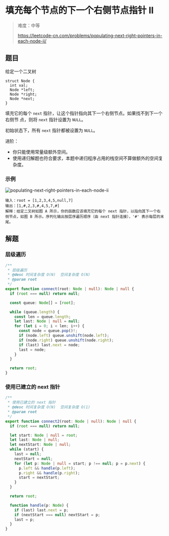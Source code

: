 # 填充每个节点的下一个右侧节点指针 II

> 难度：中等
>
> https://leetcode-cn.com/problems/populating-next-right-pointers-in-each-node-ii/

## 题目

给定一个二叉树

```
struct Node {
  int val;
  Node *left;
  Node *right;
  Node *next;
}
```

填充它的每个 `next` 指针，让这个指针指向其下一个右侧节点。如果找不到下一个右侧节
点，则将 `next` 指针设置为 `NULL`。

初始状态下，所有 `next` 指针都被设置为 `NULL`。

进阶：

- 你只能使用常量级额外空间。
- 使用递归解题也符合要求，本题中递归程序占用的栈空间不算做额外的空间复杂度。

### 示例

![populating-next-right-pointers-in-each-node-ii](https://user-images.githubusercontent.com/88995580/159103903-bb958307-a673-4807-9e14-1bff688852bc.png)

```
输入：root = [1,2,3,4,5,null,7]
输出：[1,#,2,3,#,4,5,7,#]
解释：给定二叉树如图 A 所示，你的函数应该填充它的每个 next 指针，以指向其下一个右侧节点，如图 B 所示。序列化输出按层序遍历顺序（由 next 指针连接），'#' 表示每层的末尾。
```

## 解题

### 层级遍历

```typescript
/**
 * 层级遍历
 * @desc 时间复杂度 O(N)  空间复杂度 O(N)
 * @param root
 */
export function connect(root: Node | null): Node | null {
  if (root === null) return null;

  const queue: Node[] = [root];

  while (queue.length) {
    const len = queue.length;
    let last: Node | null = null;
    for (let i = 0; i < len; i++) {
      const node = queue.pop()!;
      if (node.left) queue.unshift(node.left);
      if (node.right) queue.unshift(node.right);
      if (last) last.next = node;
      last = node;
    }
  }

  return root;
}
```

### 使用已建立的 next 指针

```typescript
/**
 * 使用已建立的 next 指针
 * @desc 时间复杂度 O(N)  空间复杂度 O(1)
 * @param root
 */
export function connect2(root: Node | null): Node | null {
  if (root === null) return null;

  let start: Node | null = root;
  let last: Node | null;
  let nextStart: Node | null;
  while (start) {
    last = null;
    nextStart = null;
    for (let p: Node | null = start; p !== null; p = p.next) {
      p.left && handle(p.left);
      p.right && handle(p.right);
      start = nextStart;
    }
  }

  return root;

  function handle(p: Node) {
    if (last) last.next = p;
    if (nextStart === null) nextStart = p;
    last = p;
  }
}
```
